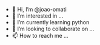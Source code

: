 - 👋 Hi, I’m @joao-omati
- 👀 I’m interested in ...
- 🌱 I’m currently learning python
- 💞️ I’m looking to collaborate on ...
- 📫 How to reach me ...

<!---
joao-omati/joao-omati is a ✨ special ✨ repository because its `README.md` (this file) appears on your GitHub profile.
You can click the Preview link to take a look at your changes.
--->
